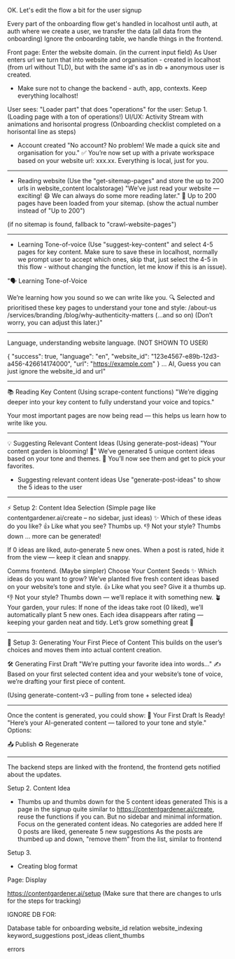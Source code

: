 OK. Let's edit the flow a bit for the user signup

Every part of the onboarding flow get's handled in localhost until auth, at auth where we create a user, we transfer the data (all data from the onboarding)
Ignore the onboarding table, we handle things in the frontend.

Front page: Enter the website domain. (in the current input field)
As User enters url we turn that into website and organisation - created in localhost (from url without TLD), but with the same id's as in db + anonymous user is created.

- Make sure not to change the backend - auth, app, contexts. Keep everything localhost!

User sees: "Loader part" that does "operations" for the user:
Setup 1. (Loading page with a ton of operations!)
UI/UX: Activity Stream with animations and horisontal progress (Onboarding checklist completed on a horisontal line as steps)

- Account created
"No account? No problem! We made a quick site and organisation for you."
✅ You’re now set up with a private workspace based on your website url: xxx.xx. Everything is local, just for you.

---

- Reading website 
(Use the "get-sitemap-pages" and store the up to 200 urls in website_content localstorage)
"We’ve just read your website — exciting! 😄 We can always do some more reading later."
🧠 Up to 200 pages have been loaded from your sitemap. (show the actual number instead of "Up to 200")

(if no sitemap is found, fallback to "crawl-website-pages")

---

- Learning Tone-of-voice
(Use "suggest-key-content" and select 4-5 pages for key content. Make sure to save these in localhost, normally we prompt user to accept which ones, skip that, just select the 4-5 in this flow - without changing the function, let me know if this is an issue). 

"🗣️ Learning Tone-of-Voice

We’re learning how you sound so we can write like you.
🔍 Selected and prioritised these key pages to understand your tone and style:
/about-us
/services/branding
/blog/why-authenticity-matters
(...and so on)
(Don’t worry, you can adjust this later.)"

---

Language, understanding website language. (NOT SHOWN TO USER)

{
  "success": true,
  "language": "en",
  "website_id": "123e4567-e89b-12d3-a456-426614174000",
  "url": "https://example.com"
}
... AI, Guess you can just ignore the website_id and url"

---

📚 Reading Key Content
(Using scrape-content functions)
"We’re digging deeper into your key content to fully understand your voice and topics."

Your most important pages are now being read — this helps us learn how to write like you.

---


💡 Suggesting Relevant Content Ideas
(Using generate-post-ideas)
"Your content garden is blooming! 🌱"
We’ve generated 5 unique content ideas based on your tone and themes.
🧠 You’ll now see them and get to pick your favorites.


- Suggesting relevant content ideas
Use "generate-post-ideas" to show the 5 ideas to the user

---

⚡ Setup 2: Content Idea Selection
(Simple page like contentgardener.ai/create – no sidebar, just ideas)
✨ Which of these ideas do you like?
👍 Like what you see? Thumbs up.
👎 Not your style? Thumbs down ... more can be generated!

If 0 ideas are liked, auto-generate 5 new ones.
When a post is rated, hide it from the view — keep it clean and snappy.


Comms frontend. (Maybe simpler) Choose Your Content Seeds
✨ Which ideas do you want to grow?
We’ve planted five fresh content ideas based on your website’s tone and style.
👍 Like what you see? Give it a thumbs up.
👎 Not your style? Thumbs down — we’ll replace it with something new.
🪴 Your garden, your rules:
If none of the ideas take root (0 liked), we’ll automatically plant 5 new ones.
Each idea disappears after rating — keeping your garden neat and tidy.
Let’s grow something great 🌱


---

📝 Setup 3: Generating Your First Piece of Content
This builds on the user’s choices and moves them into actual content creation.

🛠️ Generating First Draft
"We’re putting your favorite idea into words..."
✍️ Based on your first selected content idea and your website’s tone of voice, we’re drafting your first piece of content. 

(Using generate-content-v3 – pulling from tone + selected idea)

---

Once the content is generated, you could show:
📄 Your First Draft Is Ready!
"Here’s your AI-generated content — tailored to your tone and style."
Options:

📤 Publish
♻️ Regenerate

---


The backend steps are linked with the frontend, the frontend gets notified about the updates. 

Setup 2. Content Idea
- Thumbs up and thumbs down for the 5 content ideas generated
This is a page in the signup quite similar to https://contentgardener.ai/create, reuse the functions if you can. But no sidebar and minimal information. Focus on the generated content ideas. No categories are added here
If 0 posts are liked, genereate 5 new suggestions
As the posts are thumbed up and down, "remove them" from the list, similar to frontend

Setup 3. 

- Creating blog format


Page: Display 

https://contentgardener.ai/setup (Make sure that there are changes to urls for the steps for tracking)




IGNORE DB FOR:

Database table for onboarding 
website_id relation
website_indexing
keyword_suggestions
post_ideas
client_thumbs

errors
